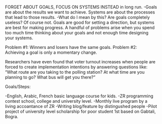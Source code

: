 FORGET ABOUT GOALS, FOCUS ON SYSTEMS INSTEAD in long run.
-Goals are about the results we want to achieve. Systems are about the processes that lead to those results.
-What do I mean by this? Are goals completely useless? Of course not. Goals are good for setting a direction, but systems are best for making progress. A handful of problems arise when you spend too much time thinking about your goals and not enough time designing your systems.

Problem #1: Winners and losers have the same goals.
Problem #2: Achieving a goal is only a momentary change.




Researchers have even found that voter turnout increases when people are forced to create implementation intentions by answering questions like: “What route are you taking to the polling station? At what time are you planning to go? What bus will get you there?”



Goals/Steps:

-English, Arabic, French basic language course for kids.
-ZR programming contest school, college and university level.
-Monthly live program by a living accoantance of ZR
-Writing blog/feature by distingushed people
-Pilot project of university level scholarship for poor student 1st based on Gabtali, Bogra.
